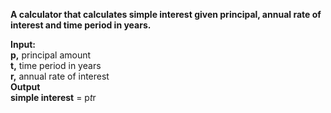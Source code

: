 <b>A calculator that calculates simple interest given principal, annual rate of interest and time period in years.<br /></b>

<b>Input:<br /></b>
     <b>p,</b> principal amount<br />
    <b> t,</b> time period in years<br />
    <b> r,</b> annual rate of interest<br />
<b>Output<br /></b>
     <b>simple interest</b> = p*t*r<br />
